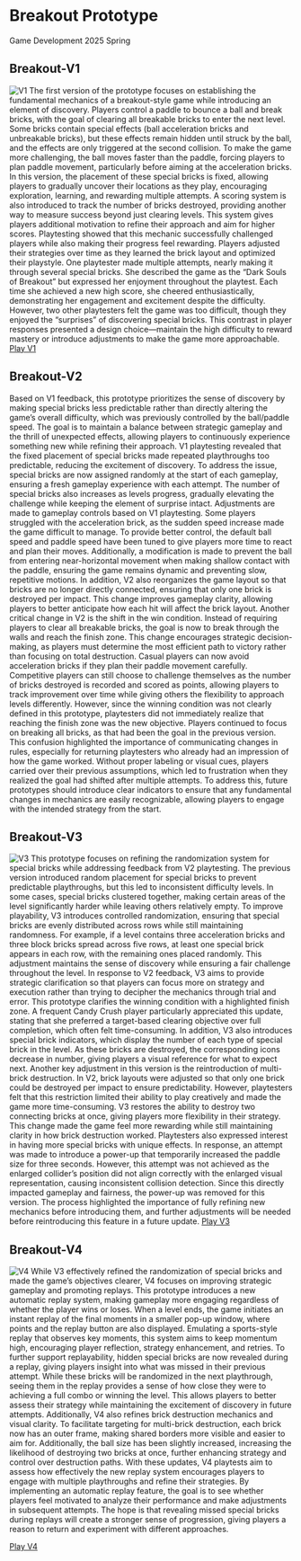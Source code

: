 ﻿# Breakout Prototype

Game Development
2025 Spring


## Breakout-V1
![V1](https://drive.google.com/file/d/1LLfeag03Aa-3PCm7QzlAlQVP5Z5DkdGR/view?usp=share_link)
The first version of the prototype focuses on establishing the fundamental mechanics of a breakout-style game while introducing an element of discovery. Players control a paddle to bounce a ball and break bricks, with the goal of clearing all breakable bricks to enter the next level. Some bricks contain special effects (ball acceleration bricks and unbreakable bricks), but these effects remain hidden until struck by the ball, and the effects are only triggered at the second collision.
To make the game more challenging, the ball moves faster than the paddle, forcing players to plan paddle movement, particularly before aiming at the acceleration bricks. In this version, the placement of these special bricks is fixed, allowing players to gradually uncover their locations as they play, encouraging exploration, learning, and rewarding multiple attempts. A scoring system is also introduced to track the number of bricks destroyed, providing another way to measure success beyond just clearing levels. This system gives players additional motivation to refine their approach and aim for higher scores.
Playtesting showed that this mechanic successfully challenged players while also making their progress feel rewarding. Players adjusted their strategies over time as they learned the brick layout and optimized their playstyle. One playtester made multiple attempts, nearly making it through several special bricks. She described the game as the “Dark Souls of Breakout” but expressed her enjoyment throughout the playtest. Each time she achieved a new high score, she cheered enthusiastically, demonstrating her engagement and excitement despite the difficulty. However, two other playtesters felt the game was too difficult, though they enjoyed the “surprises” of discovering special bricks. This contrast in player responses presented a design choice—maintain the high difficulty to reward mastery or introduce adjustments to make the game more approachable.
[Play V1](https://egetaktak1212.github.io/game-dev-spring2025/builds/breakout-1)

## Breakout-V2

Based on V1 feedback, this prototype prioritizes the sense of discovery by making special bricks less predictable rather than directly altering the game’s overall difficulty, which was previously controlled by the ball/paddle speed. The goal is to maintain a balance between strategic gameplay and the thrill of unexpected effects, allowing players to continuously experience something new while refining their approach. V1 playtesting revealed that the fixed placement of special bricks made repeated playthroughs too predictable, reducing the excitement of discovery. To address the issue, special bricks are now assigned randomly at the start of each gameplay, ensuring a fresh gameplay experience with each attempt. The number of special bricks also increases as levels progress, gradually elevating the challenge while keeping the element of surprise intact.
Adjustments are made to gameplay controls based on V1 playtesting. Some players struggled with the acceleration brick, as the sudden speed increase made the game difficult to manage. To provide better control, the default ball speed and paddle speed have been tuned to give players more time to react and plan their moves. Additionally, a modification is made to prevent the ball from entering near-horizontal movement when making shallow contact with the paddle, ensuring the game remains dynamic and preventing slow, repetitive motions. In addition, V2 also reorganizes the game layout so that bricks are no longer directly connected, ensuring that only one brick is destroyed per impact. This change improves gameplay clarity, allowing players to better anticipate how each hit will affect the brick layout.
Another critical change in V2 is the shift in the win condition. Instead of requiring players to clear all breakable bricks, the goal is now to break through the walls and reach the finish zone. This change encourages strategic decision-making, as players must determine the most efficient path to victory rather than focusing on total destruction. Casual players can now avoid acceleration bricks if they plan their paddle movement carefully. Competitive players can still choose to challenge themselves as the number of bricks destroyed is recorded and scored as points, allowing players to track improvement over time while giving others the flexibility to approach levels differently.
However, since the winning condition was not clearly defined in this prototype, playtesters did not immediately realize that reaching the finish zone was the new objective. Players continued to focus on breaking all bricks, as that had been the goal in the previous version. This confusion highlighted the importance of communicating changes in rules, especially for returning playtesters who already had an impression of how the game worked. Without proper labeling or visual cues, players carried over their previous assumptions, which led to frustration when they realized the goal had shifted after multiple attempts. To address this, future prototypes should introduce clear indicators to ensure that any fundamental changes in mechanics are easily recognizable, allowing players to engage with the intended strategy from the start.

## Breakout-V3
![V3](https://drive.google.com/file/d/1Adeb2vaRFYj2Qe48Njs3vg-sg1a2h01z/view?usp=share_link)
This prototype focuses on refining the randomization system for special bricks while addressing feedback from V2 playtesting. The previous version introduced random placement for special bricks to prevent predictable playthroughs, but this led to inconsistent difficulty levels. In some cases, special bricks clustered together, making certain areas of the level significantly harder while leaving others relatively empty. To improve playability, V3 introduces controlled randomization, ensuring that special bricks are evenly distributed across rows while still maintaining randomness. For example, if a level contains three acceleration bricks and three block bricks spread across five rows, at least one special brick appears in each row, with the remaining ones placed randomly. This adjustment maintains the sense of discovery while ensuring a fair challenge throughout the level.
In response to V2 feedback, V3 aims to provide strategic clarification so that players can focus more on strategy and execution rather than trying to decipher the mechanics through trial and error. This prototype clarifies the winning condition with a highlighted finish zone. A frequent Candy Crush player particularly appreciated this update, stating that she preferred a target-based clearing objective over full completion, which often felt time-consuming. In addition, V3 also introduces special brick indicators, which display the number of each type of special brick in the level. As these bricks are destroyed, the corresponding icons decrease in number, giving players a visual reference for what to expect next.
Another key adjustment in this version is the reintroduction of multi-brick destruction. In V2, brick layouts were adjusted so that only one brick could be destroyed per impact to ensure predictability. However, playtesters felt that this restriction limited their ability to play creatively and made the game more time-consuming. V3 restores the ability to destroy two connecting bricks at once, giving players more flexibility in their strategy. This change made the game feel more rewarding while still maintaining clarity in how brick destruction worked.
Playtesters also expressed interest in having more special bricks with unique effects. In response, an attempt was made to introduce a power-up that temporarily increased the paddle size for three seconds. However, this attempt was not achieved as the enlarged collider’s position did not align correctly with the enlarged visual representation, causing inconsistent collision detection. Since this directly impacted gameplay and fairness, the power-up was removed for this version. The process highlighted the importance of fully refining new mechanics before introducing them, and further adjustments will be needed before reintroducing this feature in a future update.
[Play V3](https://egetaktak1212.github.io/game-dev-spring2025/builds/breakout-3)

## Breakout-V4
![V4](https://drive.google.com/file/d/1gANaRb4J_P4wXnVUKJssGLE4cpm1Je5O/view?usp=share_link)
While V3 effectively refined the randomization of special bricks and made the game’s objectives clearer, V4 focuses on improving strategic gameplay and promoting replays. This prototype introduces a new automatic replay system, making gameplay more engaging regardless of whether the player wins or loses. When a level ends, the game initiates an instant replay of the final moments in a smaller pop-up window, where points and the replay button are also displayed. Emulating a sports-style replay that observes key moments, this system aims to keep momentum high, encouraging player reflection, strategy enhancement, and retries.
To further support replayability, hidden special bricks are now revealed during a replay, giving players insight into what was missed in their previous attempt. While these bricks will be randomized in the next playthrough, seeing them in the replay provides a sense of how close they were to achieving a full combo or winning the level. This allows players to better assess their strategy while maintaining the excitement of discovery in future attempts.
Additionally, V4 also refines brick destruction mechanics and visual clarity. To facilitate targeting for multi-brick destruction, each brick now has an outer frame, making shared borders more visible and easier to aim for. Additionally, the ball size has been slightly increased, increasing the likelihood of destroying two bricks at once, further enhancing strategy and control over destruction paths.
With these updates, V4 playtests aim to assess how effectively the new replay system encourages players to engage with multiple playthroughs and refine their strategies. By implementing an automatic replay feature, the goal is to see whether players feel motivated to analyze their performance and make adjustments in subsequent attempts. The hope is that revealing missed special bricks during replays will create a stronger sense of progression, giving players a reason to return and experiment with different approaches.

[Play V4](https://egetaktak1212.github.io/game-dev-spring2025/builds/breakout-4)
